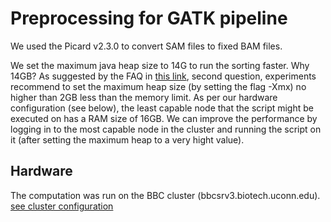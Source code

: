 # Preprocessing for GATK pipeline
We used the Picard v2.3.0 to convert SAM files to fixed BAM files. 

We set the maximum java heap size to 14G to run the sorting faster. Why 14GB? As suggested by the FAQ in [this link](http://broadinstitute.github.io/picard/faq.html), second question, experiments recommend to set the maximum heap size (by setting the flag -Xmx) no higher than 2GB less than the memory limit. As per our hardware configuration (see below), the least capable node that the script might be executed on has a RAM size of 16GB. We can improve the performance by logging in to the most capable node in the cluster and running the script on it (after setting the maximum heap to a very hight value).

## Hardware
The computation was run on the BBC cluster (bbcsrv3.biotech.uconn.edu).
[see cluster configuration](http://bioinformatics.uconn.edu/hardware)
